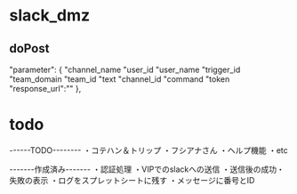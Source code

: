 # slack_dmz

## doPost
"parameter": {
   "channel_name
   "user_id
   "user_name
   "trigger_id
   "team_domain
   "team_id
   "text
   "channel_id
   "command
   "token
   "response_url":""
 },

 # todo
------TODO--------
・コテハン＆トリップ
・フシアナさん
・ヘルプ機能
・etc

-------作成済み-------
・認証処理
・VIPでのslackへの送信
・送信後の成功・失敗の表示
・ログをスプレットシートに残す
・メッセージに番号とID
